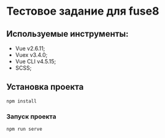 # Тестовое задание для fuse8

## Используемые инструменты:
  - Vue v2.6.11;
  - Vuex v3.4.0;
  - Vue CLI v4.5.15;
  - SCSS;

## Установка проекта
```
npm install
```

### Запуск проекта
```
npm run serve
```